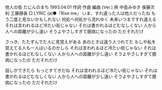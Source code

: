 他人の街
たにんのまち
1993.04.01
作詞  作曲  編曲 (Ver.)   唄
中島みゆき   後藤次利        工藤静香
□ LYRIC (a)●『Rise me』
いま、すれ違った人は他人だったね
もう二度と見ないかもしれない
何処へ何処から流れゆく
未来いつまですれ違える
それは言われるほど冷たい街じゃない
それは書かれるほどむなしくない
人から人への距離が少し遠い
そうよやさしすぎて臆病になったの
ただそれだけ

さっき、たたずんでた人に見覚えがある
あのときは違う人つれてた
もしや私を覚えてる人も一人はいるのかしら
それは言われるほど冷たい街じゃない
それは書かれるほどむなしくない
人から人への距離が少し遠い
そうよやさしすぎて臆病になったの
ただそれだけ

話しができたら
もっとすてきだね
それは言われるほど冷たい街じゃない
それは書かれるほどむなしくない
人から人への距離が少し遠い
そうよやさしすぎて臆病になったの
ただそれだけ
